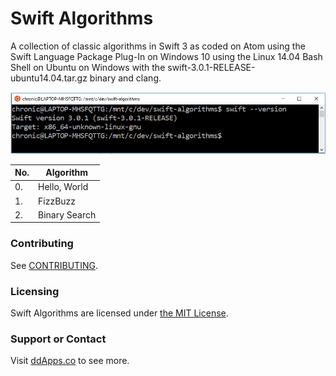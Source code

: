 # Swift Algorithms
A collection of classic algorithms in Swift 3 as coded on Atom using the Swift Language Package Plug-In on Windows 10 using the Linux 14.04 Bash Shell on Ubuntu on Windows with the swift-3.0.1-RELEASE-ubuntu14.04.tar.gz binary and clang.

![](art/swiftalgorithms.jpg?raw=true)

No.  | Algorithm
------------- | -------------
0. | Hello, World
1. | FizzBuzz
2. | Binary Search

### Contributing
See [CONTRIBUTING](CONTRIBUTING.md).

### Licensing
Swift Algorithms are licensed under [the MIT License](LICENSE).

### Support or Contact
Visit [ddApps.co](http://ddapps.co) to see more.
